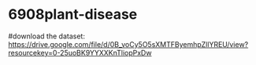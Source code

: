 # 6908plant-disease

#download the dataset: https://drive.google.com/file/d/0B_voCy5O5sXMTFByemhpZllYREU/view?resourcekey=0-25uoBK9YYXXKnTliopPxDw
